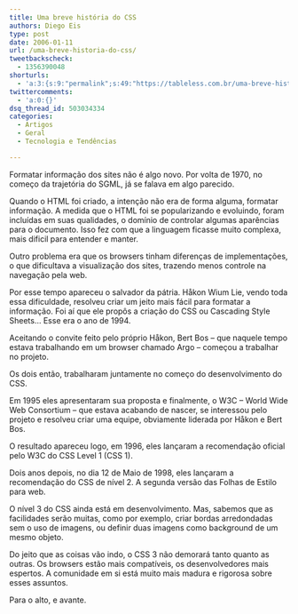 ```yaml
---
title: Uma breve história do CSS
authors: Diego Eis
type: post
date: 2006-01-11
url: /uma-breve-historia-do-css/
tweetbackscheck:
  - 1356390048
shorturls:
  - 'a:3:{s:9:"permalink";s:49:"https://tableless.com.br/uma-breve-historia-do-css";s:7:"tinyurl";s:26:"https://tinyurl.com/3c89m7g";s:4:"isgd";s:19:"https://is.gd/Tenuh2";}'
twittercomments:
  - 'a:0:{}'
dsq_thread_id: 503034334
categories:
  - Artigos
  - Geral
  - Tecnologia e Tendências

---
```

Formatar informação dos sites não é algo novo. Por volta de 1970, no começo da trajetória do SGML, já se falava em algo parecido.

Quando o HTML foi criado, a intenção não era de forma alguma, formatar informação. A medida que o HTML foi se popularizando e evoluindo, foram incluídas em suas qualidades, o domínio de controlar algumas aparências para o documento. Isso fez com que a linguagem ficasse muito complexa, mais dificil para entender e manter.
  
Outro problema era que os browsers tinham diferenças de implementações, o que dificultava a visualização dos sites, trazendo menos controle na navegação pela web.

Por esse tempo apareceu o salvador da pátria. Håkon Wium Lie, vendo toda essa dificuldade, resolveu criar um jeito mais fácil para formatar a informação. Foi aí que ele propôs a criação do CSS ou Cascading Style Sheets&#8230; Esse era o ano de 1994.
  
Aceitando o convite feito pelo próprio Håkon, Bert Bos &#8211; que naquele tempo estava trabalhando em um browser chamado Argo – começou a trabalhar no projeto.
  
Os dois então, trabalharam juntamente no começo do desenvolvimento do CSS.

Em 1995 eles apresentaram sua proposta e finalmente, o W3C – World Wide Web Consortium – que estava acabando de nascer, se interessou pelo projeto e resolveu criar uma equipe, obviamente liderada por Håkon e Bert Bos.
  
O resultado apareceu logo, em 1996, eles lançaram a recomendação oficial pelo W3C do CSS Level 1 (CSS 1).
  
Dois anos depois, no dia 12 de Maio de 1998, eles lançaram a recomendação do CSS de nível 2. A segunda versão das Folhas de Estilo para web.
  
O nível 3 do CSS ainda está em desenvolvimento. Mas, sabemos que as facilidades serão muitas, como por exemplo, criar bordas arredondadas sem o uso de imagens, ou definir duas imagens como background de um mesmo objeto.

Do jeito que as coisas vão indo, o CSS 3 não demorará tanto quanto as outras. Os browsers estão mais compatíveis, os desenvolvedores mais espertos. A comunidade em si está muito mais madura e rigorosa sobre esses assuntos.

Para o alto, e avante.